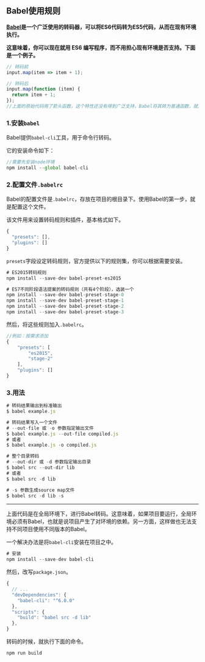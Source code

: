 ## Babel使用规则

**[Babel](https://babeljs.io/)是一个广泛使用的转码器，可以将ES6代码转为ES5代码，从而在现有环境执行。**

**这意味着，你可以现在就用 ES6 编写程序，而不用担心现有环境是否支持。下面是一个例子。**

```js
// 转码前
input.map(item => item + 1);

// 转码后
input.map(function (item) {
  return item + 1;
});
//上面的原始代码用了箭头函数，这个特性还没有得到广泛支持，Babel将其转为普通函数，就能在现有的JavaScript环境执行了。
```

### 1.安装`babel`

Babel提供`babel-cli`工具，用于命令行转码。

它的安装命令如下：

```js
//需要先安装node环境
npm install --global babel-cli
```



### 2.配置文件`.babelrc`

Babel的配置文件是`.babelrc`，存放在项目的根目录下。使用Babel的第一步，就是配置这个文件。

该文件用来设置转码规则和插件，基本格式如下。

```js
{
  "presets": [],
  "plugins": []
}
```

`presets`字段设定转码规则，官方提供以下的规则集，你可以根据需要安装。

```js
# ES2015转码规则
npm install --save-dev babel-preset-es2015

# ES7不同阶段语法提案的转码规则（共有4个阶段），选装一个
npm install --save-dev babel-preset-stage-0
npm install --save-dev babel-preset-stage-1
npm install --save-dev babel-preset-stage-2
npm install --save-dev babel-preset-stage-3
```

然后，将这些规则加入`.babelrc`。

```js
//例如：按需求添加
{
    "presets": [
      	"es2015",
      	"stage-2"
    ],
	"plugins": []
}
```

### 3.用法

```js
# 转码结果输出到标准输出
$ babel example.js

# 转码结果写入一个文件
# --out-file 或 -o 参数指定输出文件
$ babel example.js --out-file compiled.js
# 或者
$ babel example.js -o compiled.js

# 整个目录转码
# --out-dir 或 -d 参数指定输出目录
$ babel src --out-dir lib
# 或者
$ babel src -d lib

# -s 参数生成source map文件
$ babel src -d lib -s
```

------

上面代码是在全局环境下，进行Babel转码。这意味着，如果项目要运行，全局环境必须有Babel，也就是说项目产生了对环境的依赖。另一方面，这样做也无法支持不同项目使用不同版本的Babel。

一个解决办法是将`babel-cli`安装在项目之中。

```js
# 安装
npm install --save-dev babel-cli
```

然后，改写`package.json`。

```js
{
  // ...
  "devDependencies": {
    "babel-cli": "^6.0.0"
  },
  "scripts": {
    "build": "babel src -d lib"
  },
}
```

转码的时候，就执行下面的命令。

```js
npm run build
```


